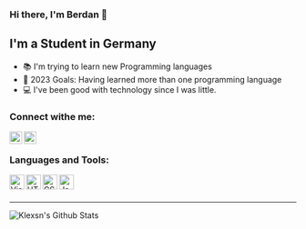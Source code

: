 ### Hi there, I'm Berdan 👋

## I'm a Student in Germany
- 📚 I'm trying to learn new Programming languages 
- 🥅 2023 Goals: Having learned more than one programming language
- 💻 I've been good with technology since I was little.

### Connect withe me:
[<img align="left" alt="Twitter" width="22px" src="https://cdn.jsdelivr.net/npm/simple-icons@v3/icons/twitter.svg" />][twitter]
[<img align="left" alt="Instagram" width="22px" src="https://cdn.jsdelivr.net/npm/simple-icons@v3/icons/instagram.svg"/>][instagram]

<br/>

### Languages and Tools:
[<img align="left" alt="Visual Studio Code" width="26px" src="https://cdn.iconscout.com/icon/free/png-256/visual-studio-code-1868941-1583105.png"/>][webdevplaylist]
[<img align="left" alt="HTML5" width="26px" src="https://aux.iconspalace.com/uploads/189258294686187446.png"/>][webdevplaylist]
[<img align="left" alt="CSS3" width="26px" src="https://aux.iconspalace.com/uploads/css-3-icon-256.png"/>][cssplaylist]
[<img align="left" alt="JavaScript" width="26px" src="https://cdn.iconscout.com/icon/free/png-256/javascript-1-225993.png"/>][jsplaylist]

<br/>
<br/>

---
<img align="left" alt="Klexsn's Github Stats" src="https://github-readme-stats.vercel.app/api?username=Klexsn&theme=gotham&show_icons=true&hide_border=true"/>

[twitter]: https://twitter.com/Klexs2
[instagram]: https://instagram.com/klexsflu
[webdevplaylist]: https://www.w3schools.com/html/
[cssplaylist]: https://www.w3schools.com/css/
[jsplaylist]: https://www.javascript.com/learn/








